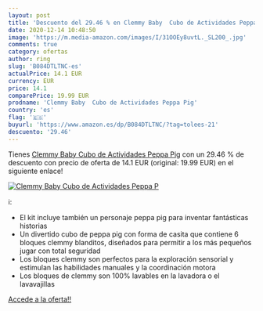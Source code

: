 ```yaml
---
layout: post
title: 'Descuento del 29.46 % en Clemmy Baby  Cubo de Actividades Peppa P'
date: 2020-12-14 10:48:50
image: 'https://m.media-amazon.com/images/I/31OOEy8uvtL._SL200_.jpg'
comments: true
category: ofertas
author: ring
slug: 'B084DTLTNC-es'
actualPrice: 14.1 EUR
currency: EUR
price: 14.1
comparePrice: 19.99 EUR
prodname: 'Clemmy Baby  Cubo de Actividades Peppa Pig'
country: 'es'
flag: '🇪🇸'
buyurl: 'https://www.amazon.es/dp/B084DTLTNC/?tag=tolees-21'
descuento: '29.46'
---
```


Tienes [Clemmy Baby  Cubo de Actividades Peppa Pig](https://www.amazon.es/dp/B084DTLTNC/?tag=tolees-21) con un 29.46 % de descuento con precio de oferta de 14.1 EUR (original: 19.99 EUR) en el siguiente enlace!

[![Clemmy Baby  Cubo de Actividades Peppa P](https://m.media-amazon.com/images/I/31OOEy8uvtL._SL200_.jpg)](https://www.amazon.es/dp/B084DTLTNC/?tag=tolees-21)

ℹ️:

- El kit incluye también un personaje peppa pig para inventar fantásticas historias
- Un divertido cubo de peppa pig con forma de casita que contiene 6 bloques clemmy blanditos, diseñados para permitir a los más pequeños jugar con total seguridad
- Los bloques clemmy son perfectos para la exploración sensorial y estimulan las habilidades manuales y la coordinación motora
- Los bloques de clemmy son 100% lavables en la lavadora o el lavavajillas

[Accede a la oferta!!](https://www.amazon.es/dp/B084DTLTNC/?tag=tolees-21)
